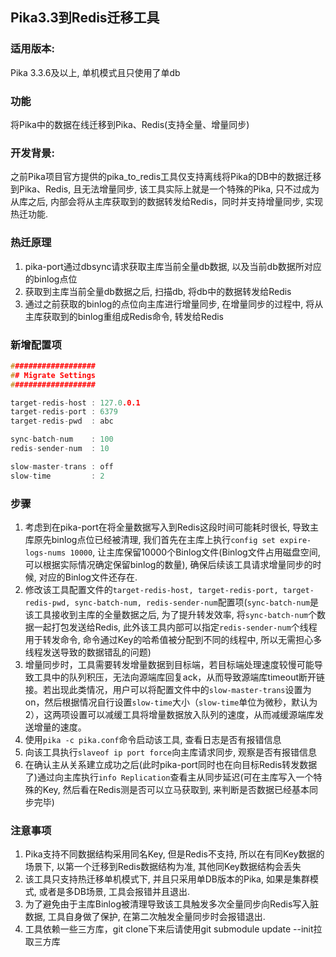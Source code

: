 ## Pika3.3到Redis迁移工具

### 适用版本:
Pika 3.3.6及以上,  单机模式且只使用了单db

### 功能
将Pika中的数据在线迁移到Pika、Redis(支持全量、增量同步)

### 开发背景:
之前Pika项目官方提供的pika\_to\_redis工具仅支持离线将Pika的DB中的数据迁移到Pika、Redis, 且无法增量同步, 该工具实际上就是一个特殊的Pika, 只不过成为从库之后, 内部会将从主库获取到的数据转发给Redis，同时并支持增量同步,  实现热迁功能.

### 热迁原理
1. pika-port通过dbsync请求获取主库当前全量db数据, 以及当前db数据所对应的binlog点位
2. 获取到主库当前全量db数据之后, 扫描db, 将db中的数据转发给Redis
3. 通过之前获取的binlog的点位向主库进行增量同步, 在增量同步的过程中, 将从主库获取到的binlog重组成Redis命令, 转发给Redis

### 新增配置项
```cpp
###################
## Migrate Settings
###################

target-redis-host : 127.0.0.1
target-redis-port : 6379
target-redis-pwd  : abc

sync-batch-num    : 100
redis-sender-num  : 10

slow-master-trans : off
slow-time         : 2
```

### 步骤
1. 考虑到在pika-port在将全量数据写入到Redis这段时间可能耗时很长, 导致主库原先binlog点位已经被清理, 我们首先在主库上执行`config set expire-logs-nums 10000`, 让主库保留10000个Binlog文件(Binlog文件占用磁盘空间, 可以根据实际情况确定保留binlog的数量), 确保后续该工具请求增量同步的时候, 对应的Binlog文件还存在.
2. 修改该工具配置文件的`target-redis-host, target-redis-port, target-redis-pwd, sync-batch-num, redis-sender-num`配置项(`sync-batch-num`是该工具接收到主库的全量数据之后, 为了提升转发效率, 将`sync-batch-num`个数据一起打包发送给Redis, 此外该工具内部可以指定`redis-sender-num`个线程用于转发命令, 命令通过Key的哈希值被分配到不同的线程中, 所以无需担心多线程发送导致的数据错乱的问题)
3. 增量同步时，工具需要转发增量数据到目标端，若目标端处理速度较慢可能导致工具中的队列积压，无法向源端库回复ack，从而导致源端库timeout断开链接。若出现此类情况，用户可以将配置文件中的`slow-master-trans`设置为on，然后根据情况自行设置`slow-time`大小（`slow-time`单位为微秒，默认为2），这两项设置可以减缓工具将增量数据放入队列的速度，从而减缓源端库发送增量的速度。
4. 使用`pika -c pika.conf`命令启动该工具, 查看日志是否有报错信息
5. 向该工具执行`slaveof ip port force`向主库请求同步, 观察是否有报错信息
6. 在确认主从关系建立成功之后(此时pika-port同时也在向目标Redis转发数据了)通过向主库执行`info Replication`查看主从同步延迟(可在主库写入一个特殊的Key, 然后看在Redis测是否可以立马获取到, 来判断是否数据已经基本同步完毕)

### 注意事项
1. Pika支持不同数据结构采用同名Key, 但是Redis不支持, 所以在有同Key数据的场景下, 以第一个迁移到Redis数据结构为准, 其他同Key数据结构会丢失
2. 该工具只支持热迁移单机模式下, 并且只采用单DB版本的Pika, 如果是集群模式, 或者是多DB场景, 工具会报错并且退出.
3. 为了避免由于主库Binlog被清理导致该工具触发多次全量同步向Redis写入脏数据, 工具自身做了保护, 在第二次触发全量同步时会报错退出.
4. 工具依赖一些三方库，git clone下来后请使用git submodule update --init拉取三方库
